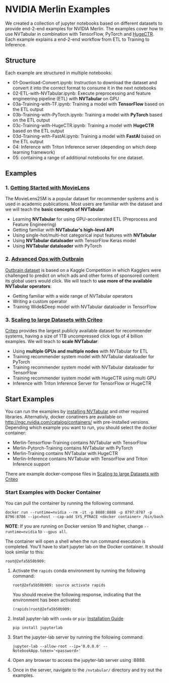 # NVIDIA Merlin Examples

We created a collection of jupyter notebooks based on different datasets to provide end-2-end examples for NVIDIA Merlin. The examples cover how to use NVTabular in combination with TensorFlow, PyTorch and [HugeCTR](https://github.com/NVIDIA/HugeCTR). Each example explains a end-2-end workflow from ETL to Training to Inference.

## Structure

Each example are structured in multiple notebooks:
- 01-Download-Convert.ipynb: Instruction to download the dataset and convert it into the correct format to consume it in the next notebooks
- 02-ETL-with-NVTabular.ipynb: Execute preprocessing and feature engineering pipeline (ETL) with **NVTabular** on GPU
- 03a-Training-with-TF.ipynb: Training a model with **TensorFlow** based on the ETL output
- 03b-Training-with-PyTorch.ipynb: Training a model with **PyTorch** based on the ETL output
- 03c-Training-with-HugeCTR.ipynb: Training a model with **HugeCTR** based on the ETL output
- 03d-Training-with-FastAI.ipynb: Training a model with **FastAI** based on the ETL output
- 04: Inference with Triton Inference server (depending on which deep learning framework)
- 05: containing a range of additional notebooks for one dataset.

## Examples

### 1. [Getting Started with MovieLens](https://github.com/NVIDIA-Merlin/Merlin/tree/main/examples/getting-started-movielens)

The MovieLens25M is a popular dataset for recommender systems and is used in academic publications. Most users are familiar with the dataset and we will teach the **basic concepts of NVTabular**:
- Learning **NVTabular** for using GPU-accelerated ETL (Preprocess and Feature Engineering)
- Getting familiar with **NVTabular's high-level API**
- Using single-hot/multi-hot categorical input features with **NVTabular**
- Using **NVTabular dataloader** with TensorFlow Keras model
- Using **NVTabular dataloader** with PyTorch

### 2. [Advanced Ops with Outbrain](https://github.com/NVIDIA-Merlin/Merlin/tree/main/examples/advanced-ops-outbrain)

[Outbrain dataset](https://www.kaggle.com/c/outbrain-click-prediction) is based on a Kaggle Competition in which Kagglers were challenged to predict on which ads and other forms of sponsored content its global users would click. We will teach to **use more of the available NVTabular operators**:
- Getting familiar with a wide range of NVTabular operators
- Writing a custom operator
- Training Wide&Deep model with NVTabular dataloader in TensorFlow

### 3. [Scaling to large Datasets with Criteo](https://github.com/NVIDIA-Merlin/Merlin/tree/main/examples/scaling-criteo)

[Criteo](https://ailab.criteo.com/download-criteo-1tb-click-logs-dataset/) provides the largest publicly available dataset for recommender systems, having a size of 1TB uncompressed click logs of 4 billion examples. We will teach to **scale NVTabular**:
- Using **multiple GPUs and multiple nodes** with NVTabular for ETL
- Training recommender system model with NVTabular dataloader for PyTorch
- Training recommender system model with NVTabular dataloader for TensorFlow
- Training recommender system model with HugeCTR using multi GPU
- Inference with Triton Inference Server for TensorFlow or HugeCTR

## Start Examples

You can run the examples by [installing NVTabular](https://github.com/NVIDIA/NVTabular#installation) and other required libraries. Alternativly, docker conatiners are available on http://ngc.nvidia.com/catalog/containers/ with pre-installed versions. Depending which example you want to run, you should select the docker container:
- Merlin-Tensorflow-Training contains NVTabular with TensorFlow
- Merlin-Pytorch-Training contains NVTabular with PyTorch
- Merlin-Training contains NVTabular with HugeCTR
- Merlin-Inference contains NVTabular with TensorFlow and Triton Inference support

There are example docker-compose files in [Scaling to large Datasets with Criteo](https://github.com/NVIDIA-Merlin/Merlin/tree/main/examples/scaling-criteo)


### Start Examples with Docker Container

You can pull the container by running the following command.
```
docker run --runtime=nvidia --rm -it -p 8888:8888 -p 8797:8787 -p 8796:8786 --ipc=host --cap-add SYS_PTRACE <docker container> /bin/bash
```

**NOTE**: If you are running on Docker version 19 and higher, change ```--runtime=nvidia``` to ```--gpus all```.

The container will open a shell when the run command execution is completed. You'll have to start jupyter lab on the Docker container. It should look similar to this:
```
root@2efa5b50b909:
```

1. Activate the ```rapids``` conda environment by running the following command:
   ```
   root@2efa5b50b909: source activate rapids
   ```

   You should receive the following response, indicating that the environment has been activated:
   ```
   (rapids)root@2efa5b50b909:
   ```
2. Install jupyter-lab with `conda` or `pip`: [Installation Guide](https://jupyterlab.readthedocs.io/en/stable/getting_started/installation.html)

   ```
   pip install jupyterlab
   ```

3. Start the jupyter-lab server by running the following command:
   ```
   jupyter-lab --allow-root --ip='0.0.0.0' --NotebookApp.token='<password>'
   ```

4. Open any browser to access the jupyter-lab server using <MachineIP>:8888.

5. Once in the server, navigate to the ```/nvtabular/``` directory and try out the examples.


